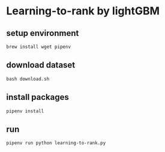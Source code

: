 # Learning-to-rank by lightGBM

## setup environment

```shell
brew install wget pipenv
```

## download dataset

```shell
bash download.sh
```

## install packages

```shell
pipenv install
```

## run

```shell
pipenv run python learning-to-rank.py
```
